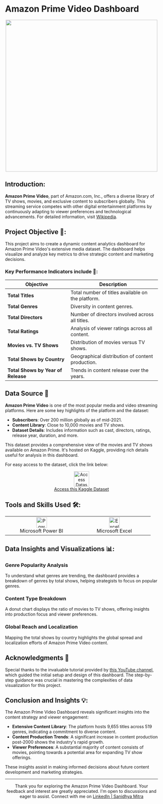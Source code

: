 # Amazon Prime Video Dashboard

<div align="center">
    <img src="https://upload.wikimedia.org/wikipedia/commons/1/11/Amazon_Prime_Video_logo.svg" width="500px">
</div>

## Introduction:
**Amazon Prime Video**, part of Amazon.com, Inc., offers a diverse library of TV shows, movies, and exclusive content to subscribers globally. This streaming service competes with other digital entertainment platforms by continuously adapting to viewer preferences and technological advancements. For detailed information, visit [Wikipedia](https://en.wikipedia.org/wiki/Amazon_Prime_Video).

## Project Objective 🎯:
This project aims to create a dynamic content analytics dashboard for Amazon Prime Video's extensive media dataset. The dashboard helps visualize and analyze key metrics to drive strategic content and marketing decisions.

### Key Performance Indicators include 🔑:
| Objective                          | Description                                                   |
|------------------------------------|---------------------------------------------------------------|
| **Total Titles**                   | Total number of titles available on the platform.             |
| **Total Genres**                   | Diversity in content genres.                                  |
| **Total Directors**                | Number of directors involved across all titles.               |
| **Total Ratings**                  | Analysis of viewer ratings across all content.                |
| **Movies vs. TV Shows**            | Distribution of movies versus TV shows.                       |
| **Total Shows by Country**         | Geographical distribution of content production.              |
| **Total Shows by Year of Release** | Trends in content release over the years.                     |

## Data Source 📁

**Amazon Prime Video** is one of the most popular media and video streaming platforms. Here are some key highlights of the platform and the dataset:

- **Subscribers**: Over 200 million globally as of mid-2021.
- **Content Library**: Close to 10,000 movies and TV shows.
- **Dataset Details**: Includes information such as cast, directors, ratings, release year, duration, and more.

This dataset provides a comprehensive view of the movies and TV shows available on Amazon Prime. It's hosted on Kaggle, providing rich details useful for analysis in this dashboard. 

For easy access to the dataset, click the link below:

<p align="center">
    <a href="https://www.kaggle.com/datasets/shivamb/amazon-prime-movies-and-tv-shows/discussion">
        <img src="https://www.svgrepo.com/show/489959/file-document.svg" width="50px" alt="Access Dataset"><br>
        Access this Kaggle Dataset
    </a>
</p>

## Tools and Skills Used 🛠️:

<table>
    <tr>
        <td align="center" width="33%"><img alt="Power BI" width="35px" src="https://upload.wikimedia.org/wikipedia/commons/c/cf/New_Power_BI_Logo.svg"/><br>Microsoft Power BI</td>
        <td align="center" width="33%"><img alt="Excel" width="35px" src="https://cdn.worldvectorlogo.com/logos/excel-4.svg"/><br>Microsoft Excel</td>
    </tr>
</table>

## Data Insights and Visualizations 📊:

### Genre Popularity Analysis
To understand what genres are trending, the dashboard provides a breakdown of genres by total shows, helping strategists to focus on popular genres.

### Content Type Breakdown
A donut chart displays the ratio of movies to TV shows, offering insights into production focus and viewer preferences.

### Global Reach and Localization
Mapping the total shows by country highlights the global spread and localization efforts of Amazon Prime Video content.

## Acknowledgments 🙏

Special thanks to the invaluable tutorial provided by [this YouTube channel](https://youtu.be/_xs8XXlGQVM?si=rQiko-G_LBRr22Yy), which guided the initial setup and design of this dashboard. The step-by-step guidance was crucial in mastering the complexities of data visualization for this project.

## Conclusion and Insights 💡:

The Amazon Prime Video Dashboard reveals significant insights into the content strategy and viewer engagement:
- **Extensive Content Library**: The platform hosts 9,655 titles across 519 genres, indicating a commitment to diverse content.
- **Content Production Trends**: A significant increase in content production post-2000 shows the industry's rapid growth.
- **Viewer Preferences**: A substantial majority of content consists of movies, pointing towards a potential area for expanding TV show offerings.

These insights assist in making informed decisions about future content development and marketing strategies.

---

<div align="center">
Thank you for exploring the Amazon Prime Video Dashboard. Your feedback and interest are greatly appreciated. I'm open to discussions and eager to assist. Connect with me on <a href="https://www.linkedin.com/in/sanidhya-mitra">LinkedIn | Sanidhya Mitra</a>
</div>
